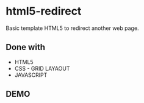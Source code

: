 # html5-redirect
Basic template HTML5 to redirect another web page.

## Done with
- HTML5
- CSS - GRID LAYAOUT
- JAVASCRIPT

## DEMO
